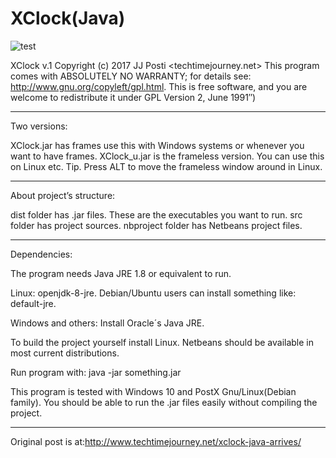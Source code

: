 # XClock(Java)

![test](https://user-images.githubusercontent.com/29865797/30662433-c09dbea2-9e4f-11e7-947f-76aacd5a957c.jpg)

XClock v.1 Copyright (c) 2017 JJ Posti <techtimejourney.net> This program comes with ABSOLUTELY NO WARRANTY; for details see: http://www.gnu.org/copyleft/gpl.html. This is free software, and you are welcome to redistribute it under GPL Version 2, June 1991″)

_______________

Two versions:

XClock.jar has frames use this with Windows systems or whenever you want to have frames.
XClock_u.jar is the frameless version. You can use this on Linux etc. Tip. Press ALT to move the frameless window around in Linux.

_______

About project’s structure:

dist folder has .jar files. These are the executables you want to run.
src folder has project sources.
nbproject folder has Netbeans project files.

____________

Dependencies:

The program needs Java JRE 1.8 or equivalent to run.

Linux: openjdk-8-jre. Debian/Ubuntu users can install something like: default-jre.

Windows and others: Install Oracle´s Java JRE.

To build the project yourself install Linux. Netbeans should be available in most current distributions.

Run program with: java -jar something.jar

This program is tested with Windows 10 and PostX Gnu/Linux(Debian family). You should be able to run the .jar files easily without compiling the project.
_______________________
Original post is at:http://www.techtimejourney.net/xclock-java-arrives/
